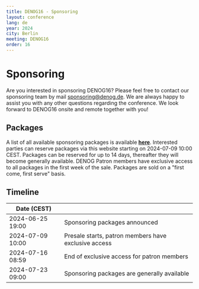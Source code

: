 ```yaml
---
title: DENOG16 - Sponsoring
layout: conference
lang: de
year: 2024
city: Berlin
meeting: DENOG16
order: 16
---
```


<!-- <br />
<br />
# Supported by
Kongressfonds Berlin (Berlin Congress Fund)
<br />

<img width="300px" src="/images/meetings/denog15/sponsor_berlin.png"/>&nbsp;&nbsp;
<img width="240px" src="/images/meetings/denog15/sponsor_eu_efre.jpg"/><br />
<br />
<b>DENOG15 meeting is co-funded by the Berlin Congress Fund!</b> <br />

<b>The Berlin Congress Fund is an initiative of the State of Berlin and is financed by the European Regional Development Fund (ERDF) and the state of Berlin</b>.<br />

This event was funded as part of the Union's response to the Covid-19 pandemic.

More information about the Berlin Congress Fund <a href="https://convention.visitberlin.de/kongressfonds-berlin">https://convention.visitberlin.de/kongressfonds-berlin</a>

Congress Fund Berlin (Kongressfonds Berlin): The projects are initially supported with funds from REACT-EU of the European Regional Development Fund (ERDF) and subsequently with funds from the State of Berlin to support crisis management in the context of the COVID19 pandemic and its social consequences and to prepare for a green, digital and stable economic recovery. -->


# Sponsoring

Are you interested in sponsoring DENOG16? Please feel free to contact our sponsoring team by mail [sponsoring@denog.de](mailto:sponsoring@denog.de).
We are always happy to assist you with any other questions regarding the conference.
We look forward to DENOG16 onsite and remote together with you!


## Packages
A list of all available sponsoring packages is available [**here**](/files/denog16/DENOG16_sponsoring_v1.pdf).
Interested parties can reserve packages via this website starting on 2024-07-09 10:00 CEST.
Packages can be reserved for up to 14 days, thereafter they will become generally available.
DENOG Patron members have exclusive access to all packages in the first week of the sale.
Packages are sold on a "first come, first serve" basis.

## Timeline

| Date (CEST)      |                                                      |
|------------------|------------------------------------------------------|
| 2024-06-25  19:00 | Sponsoring packages announced                        |
| 2024-07-09  10:00 | Presale starts, patron members have exclusive access |
| 2024-07-16  08:59 | End of exclusive access for patron members           |
| 2024-07-23  09:00 | Sponsoring packages are generally available         |

<!-- ## Reservations

Packages can ordered using the form below or by folowing [**this link**](https://forms.gle/gLd2Sxc3gYMS1aUPA).

<iframe src="https://docs.google.com/forms/d/e/1FAIpQLSc29Wbo_m4pl3C5f22Dc1sSC7CK3N8Kkc5sAp-bABWfw5fX5g/viewform?embedded=true" width="640" height="640" frameborder="0" marginheight="0" marginwidth="0">Wird geladen…</iframe> -->

<br/>
<br/>
<br/>
